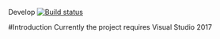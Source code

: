 
Develop
[![Build status](https://ci.appveyor.com/api/projects/status/5mwupyk0iyicd8sc/branch/develop?svg=true)](https://ci.appveyor.com/project/johnnynibbles/dartleague/branch/develop)

#Introduction 
Currently the project requires Visual Studio 2017
